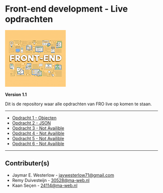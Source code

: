 # Front-end development - Live opdrachten

![](front-end.png)

**Version 1.1**

Dit is de repository waar alle opdrachten van FRO live op komen te staan.

---

* [Opdracht 1 - Objecten](https://32333.hosts1.ma-cloud.nl/Opdracht%201%20-%20Objecten/index.html)
* [Opdracht 2 - JSON](https://32333.hosts1.ma-cloud.nl/Opdracht%202%20-%20JSON/index.html)
* [Opdracht 3 - Not Availible](https://github.com/Jaywesterlow/J1P3---FrontEndDevelopment)
* [Opdracht 4 - Not Availible](https://github.com/Jaywesterlow/J1P3---FrontEndDevelopment)
* [Opdracht 5 - Not Availible](https://github.com/Jaywesterlow/J1P3---FrontEndDevelopment)
* [Opdracht 6 - Not Availible](https://github.com/Jaywesterlow/J1P3---FrontEndDevelopment)

---

## Contributer(s)

- Jaymar E. Westerlow   - <jaywesterlow71@gmail.com>
- Remy Duivesteijn      - <30528@ma-web.nl>
- Kaan Seçen            - <24114@ma-web.nl>